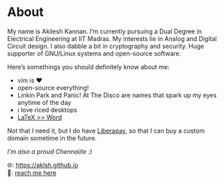 # About

My name is Akilesh Kannan. I’m currently pursuing a Dual Degree in Electrical Engineering at IIT Madras. My interests lie in Analog and Digital Circuit design. I also dabble a bit in cryptography and security. Huge supporter of GNU/Linux systems and open-source software.  

Here’s somethings you should definitely know about me:

- vim is ♥︎
- open-source everything!
- Linkin Park and Panic! At The Disco are names that spark up my eyes anytime of the day
- i love riced desktops
- [LaTeX >> Word](https://www.facebook.com/groups/763873400640518)

Not that I need it, but I do have [Liberapay](https://liberapay.com/aklsh/), so that I can buy a custom domain sometime in the future.  

*I’m also a proud Chennaiite :)*  

🌐: https://aklsh.github.io  
📮: [reach me here](https://aklsh.github.io/contact-me)
